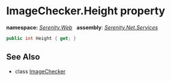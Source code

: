 # ImageChecker.Height property
**namespace:** *[Serenity.Web](../../README.md#serenity.web-namespace)*   **assembly**: *[Serenity.Net.Services](../../README.md)*

```csharp
public int Height { get; }
```

## See Also

* class [ImageChecker](../ImageChecker.md)